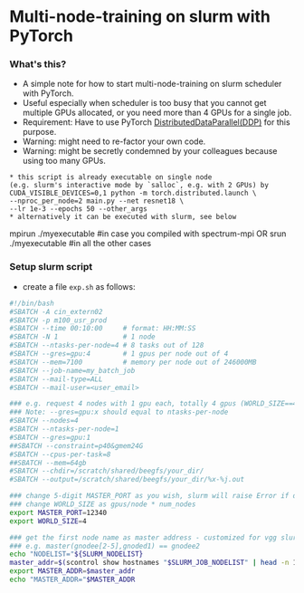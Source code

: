 # Multi-node-training on slurm with PyTorch

### What's this?
* A simple note for how to start multi-node-training on slurm scheduler with PyTorch.
* Useful especially when scheduler is too busy that you cannot get multiple GPUs allocated, 
or you need more than 4 GPUs for a single job.
* Requirement: Have to use PyTorch [DistributedDataParallel(DDP)](https://pytorch.org/tutorials/intermediate/ddp_tutorial.html) for this purpose.
* Warning: might need to re-factor your own code.
* Warning: might be secretly condemned by your colleagues because using too many GPUs. 

```
* this script is already executable on single node 
(e.g. slurm's interactive mode by `salloc`, e.g. with 2 GPUs) by 
CUDA_VISIBLE_DEVICES=0,1 python -m torch.distributed.launch \
--nproc_per_node=2 main.py --net resnet18 \
--lr 1e-3 --epochs 50 --other_args
* alternatively it can be executed with slurm, see below
```


mpirun ./myexecutable       #in case you compiled with spectrum-mpi
OR
srun ./myexecutable         #in all the other cases


### Setup slurm script
* create a file `exp.sh` as follows:
```sh
#!/bin/bash
#SBATCH -A cin_extern02
#SBATCH -p m100_usr_prod
#SBATCH --time 00:10:00     # format: HH:MM:SS
#SBATCH -N 1                # 1 node
#SBATCH --ntasks-per-node=4 # 8 tasks out of 128
#SBATCH --gres=gpu:4        # 1 gpus per node out of 4
#SBATCH --mem=7100          # memory per node out of 246000MB
#SBATCH --job-name=my_batch_job
#SBATCH --mail-type=ALL
#SBATCH --mail-user=<user_email>

### e.g. request 4 nodes with 1 gpu each, totally 4 gpus (WORLD_SIZE==4)
### Note: --gres=gpu:x should equal to ntasks-per-node
#SBATCH --nodes=4
#SBATCH --ntasks-per-node=1
#SBATCH --gres=gpu:1
##SBATCH --constraint=p40&gmem24G
#SBATCH --cpus-per-task=8
##SBATCH --mem=64gb
#SBATCH --chdir=/scratch/shared/beegfs/your_dir/
#SBATCH --output=/scratch/shared/beegfs/your_dir/%x-%j.out

### change 5-digit MASTER_PORT as you wish, slurm will raise Error if duplicated with others
### change WORLD_SIZE as gpus/node * num_nodes
export MASTER_PORT=12340
export WORLD_SIZE=4

### get the first node name as master address - customized for vgg slurm
### e.g. master(gnodee[2-5],gnoded1) == gnodee2
echo "NODELIST="${SLURM_NODELIST}
master_addr=$(scontrol show hostnames "$SLURM_JOB_NODELIST" | head -n 1)
export MASTER_ADDR=$master_addr
echo "MASTER_ADDR="$MASTER_ADDR

